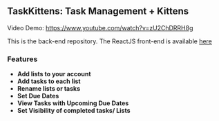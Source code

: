 ## TaskKittens: Task Management + Kittens
  Video Demo: https://www.youtube.com/watch?v=zU2ChDRRH8g

  This is the back-end repository. The ReactJS front-end is available [here](https://github.com/skyfox93/taskKittens-front)
  ### Features
  + **Add lists to your account**
  + **Add tasks to each list**
  + **Rename lists or tasks**
  + **Set Due Dates**
  + **View Tasks with Upcoming Due Dates**
  + **Set Visibility of completed tasks/ Lists**
